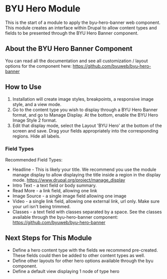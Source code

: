 # BYU Hero Module
This is the start of a module to apply the byu-hero-banner web component.
This module creates an interface within Drupal to allow content types and fields to be presented through the BYU Hero Banner component.

## About the BYU Hero Banner Component
You can read all the documentation and see all customization / layout options for the component here:
https://github.com/byuweb/byu-hero-banner

## How to Use

1. Installation will create image styles, breakpoints, a responsive image style, and a view mode.
2. Go to the content type you wish to display through a BYU Hero Banner format, and go to Manage Display. At the bottom, enable the BYU Hero Image Style 2 format.
3. Edit that display mode, select the Layout 'BYU Hero' at the bottom of the screen and save. Drag your fields appropriately into the corresponding regions. Hide all labels.

### Field Types 
Recommended Field Types:
* Headline - This is likely your title. We recommend you use the module manage display to allow displaying the title inside a region in the display mode.
https://www.drupal.org/project/manage_display
* Intro Text - a text field or body summary.
* Read More - a link field, allowing one link
* Image Source - a single image field allowing one image
* Video - a single link field, allowing one external link, url only. Make sure your url isn't being trimmed.
* Classes - a text field with classes separated by a space. See the classes available through the byu-hero-banner component:
https://github.com/byuweb/byu-hero-banner

## Next Steps for This Module
* Define a hero content type with the fields we recommend pre-created. These fields could then be added to other content types as well.
* Define other layouts for other hero options available through the byu component.
* Define a default view displaying 1 node of type hero
